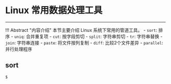 # Linux 常用数据处理工具

---

!!! Abstract "内容介绍"
    本节主要介绍 Linux 系统下常用的管道工具。
    - `sort`: 排序
    - `uniq`: 合并重复项
    - `cut`: 按字段剪切
    - `split`: 字符串剪切
    - `tr`: 字符串替换
    - `join`: 字符串连接
    - `paste`: 将文件按列复制
    - `diff`: 比较2个文件差异
    - `parallel`: 并行处理程序

## sort

```bash
$
```

